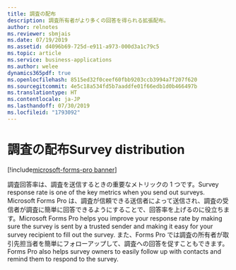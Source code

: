 ```yaml
---
title: 調査の配布
description: 調査所有者がより多くの回答を得られる拡張配布。
author: relnotes
ms.reviewer: sbmjais
ms.date: 07/19/2019
ms.assetid: d4096b69-725d-e911-a973-000d3a1c79c5
ms.topic: article
ms.service: business-applications
ms.author: welee
dynamics365pdf: true
ms.openlocfilehash: 8515ed32f0ceef60fbb9203ccb3994a7f207f620
ms.sourcegitcommit: 4e5c18a534fd5b7aaddfe01f66edb1d0b466497b
ms.translationtype: HT
ms.contentlocale: ja-JP
ms.lasthandoff: 07/30/2019
ms.locfileid: "1793092"
---
```

# <a name="survey-distribution"></a><span data-ttu-id="222e7-103">調査の配布</span><span class="sxs-lookup"><span data-stu-id="222e7-103">Survey distribution</span></span>

[!include[microsoft-forms-pro banner](../includes/microsoft-forms-pro.md)]

<span data-ttu-id="222e7-104">調査回答率は、調査を送信するときの重要なメトリックの 1 つです。</span><span class="sxs-lookup"><span data-stu-id="222e7-104">Survey response rate is one of the key metrics when you send out surveys.</span></span> <span data-ttu-id="222e7-105">Microsoft Forms Pro は、調査が信頼できる送信者によって送信され、調査の受信者が調査に簡単に回答できるようにすることで、回答率を上げるのに役立ちます。</span><span class="sxs-lookup"><span data-stu-id="222e7-105">Microsoft Forms Pro helps you improve your response rate by making sure the survey is sent by a trusted sender and making it easy for your survey recipient to fill out the survey.</span></span> <span data-ttu-id="222e7-106">また、Forms Pro では調査の所有者が取引先担当者を簡単にフォローアップして、調査への回答を促すこともできます。</span><span class="sxs-lookup"><span data-stu-id="222e7-106">Forms Pro also helps survey owners to easily follow up with contacts and remind them to respond to the survey.</span></span>
